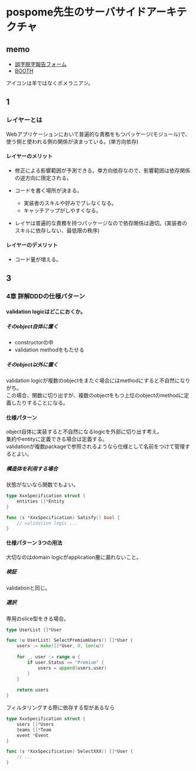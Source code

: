 # pospome先生のサーバサイドアーキテクチャ

## memo

* [誤字脱字報告フォーム](https://docs.google.com/forms/d/e/1FAIpQLSf1DBv8I2L3dHhsFERl2UjRQiwHtVlIIZE7LWFyXdZw3C9tAg/viewform)
* [BOOTH](https://pospome.booth.pm/)

アイコンは羊ではなくポメラニアン。

## 1

### レイヤーとは

Webアプリケーションにおいて普遍的な責務をもつパッケージ(モジュール)で、使う側と使われる側の関係が決まっている。(単方向依存)

#### レイヤーのメリット

* 修正による影響範囲が予測できる。単方向依存なので、影響範囲は依存関係の逆方向に限定される。
  
* コードを書く場所が決まる。
  * 実装者のスキルや好みでブレなくなる。 
  * キャッチアップがしやすくなる。

*  レイヤは普遍的な責務を持つパッケージなので依存関係は適切。(実装者のスキルに依存しない、最低限の秩序)

#### レイヤーのデメリット

* コード量が増える。

## 3

### 4章 詳解DDDの仕様パターン

#### validation logicはどこにおくか。

##### そのobject自体に置く

* constructorの中
* validation methodをもたせる


##### そのobject以外に置く

validation logicが複数のobjectをまたぐ場合にはmethodにすると不自然になりがち。  
この場合、関数に切り出すが、複数のobjectをもつ上位のobjectのmethodに定義したりすることになる。

#### 仕様パターン

object自体に実装すると不自然になるlogicを外部に切り出す考え。  
集約やentityに定義できる場合は定義する。  
validationが複数packageで参照されるようなら仕様として名前をつけて管理するとよい。

##### 構造体を利用する場合

状態がないなら関数でもよい。

```go
type XxxSpecification struct {
    entities []*Entity	
}

func (s *XxxSpecification) Satisfy() bool {
	// validation logic ...
}
```

#### 仕様パターン 3つの用法

大切なのはdomain logicがapplication層に漏れないこと。

##### 検証

validationと同じ。

##### 選択

専用のslice型をきる場合。

```go
type UserList []*User

func (u UserList) SelectPremiumUsers() []*User {
	users := make([]*User, 0, len(u))
	
	for _, user := range u {
		if user.Status == "Premium" {
			users = append(users,user)
        }   
    }   
    
    return users
}
```

フィルタリングする際に依存する型があるなら
```go
type XxxSpecification struct {
	users []*Users
	teams []*Team
	event *Event
}

func (s *XxxSpecification) SelectXXX() []*User {
	// ...
}
```
